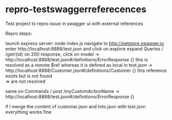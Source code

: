 # repro-testswaggerreferecences
Test project to repro issue in swagger ui with external references

Repro steps:

launch express server: node index.js
navigate to http://petstore.swagger.io
enter http://localhost:8888/test.json and click on explore
expand Queries / /get/{id}
on 200 response, click on model
 -> http://localhost:8888/test.json#/definitions/ErrorResponse {}
    this is resolved as a remote $ref whereas it is defined as local in test.json
 -> http://localhost:8888/Customer.json#/definitions/Customer {}
    this reference exists but is not found  
 => are not resolved

same on Commands / post /myCustomActionName
 -> http://localhost:8888/test.json#/definitions/ErrorResponse {}

if I merge the content of customer.json and toto.json with test.json everything works fine